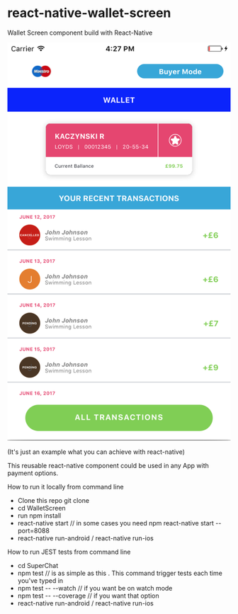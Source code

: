 # react-native-wallet-screen
Wallet Screen component  build with React-Native

![alt text](https://github.com/rafalkaczynsky/react-native-wallet-screen/blob/master/src/styles/resources/images/screenshot.png)

(It's just an example what you can achieve with react-native)

This reusable react-native component could be used in any App with payment options.

How to run it locally from command line

- Clone this repo git clone 
- cd WalletScreen
- run npm install
- react-native start   // in some cases you need npm react-native start  --port=8088
- react-native run-android / react-native run-ios

How to run JEST tests from command line

- cd SuperChat
- npm test  // is as simple as this . This command trigger tests each time you've typed in
- npm test -- --watch // if you want be on watch mode
- npm test -- --coverage // if you want that option
- react-native run-android / react-native run-ios
